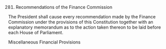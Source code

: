 281. Recommendations of the Finance Commission

The President shall cause every recommendation made by the Finance Commission under the provisions of this Constitution together with an explanatory memorandum as to the action taken thereon to be laid before each House of Parliament.

 

Miscellaneous Financial Provisions

